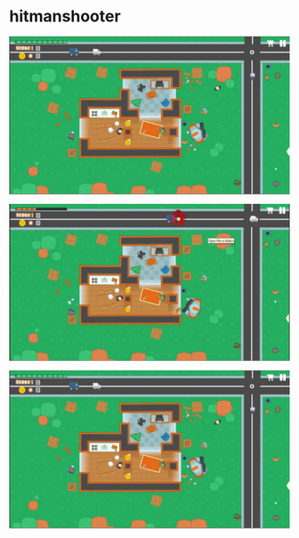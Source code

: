 # hitmanshooter

![Image description](https://github.com/letuduykhanh/hitmanshooter/blob/master/screenshots/Page-29-Image-54.jpg)

![Image description](https://github.com/letuduykhanh/hitmanshooter/blob/master/screenshots/Page-28-Image-52.jpg)

![Image description](https://github.com/letuduykhanh/hitmanshooter/blob/master/screenshots/Page-29-Image-54.jpg)
